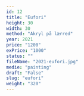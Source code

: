 ```yaml
---
id: 12
title: "Eufori"
height: 30
width: 30
method: "Akryl på lærred"
year: 2021
price: "1200"
exPrice: "1000"
status: ""
fileName: "2021-eufori.jpg"
medie: "painting"
draft: "False"
slug: "eufori"
weight: "320"
---
```

